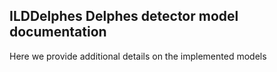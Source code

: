 ## ILDDelphes Delphes detector model documentation

Here we provide additional details on the implemented models

